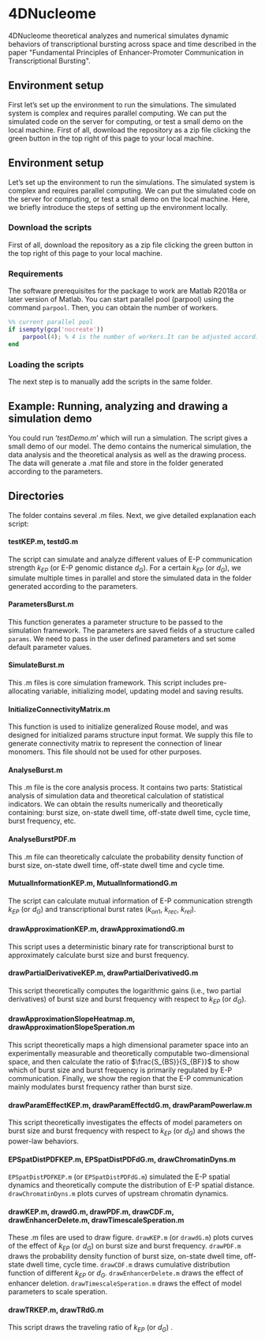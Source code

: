 # 4DNucleome
4DNucleome theoretical analyzes and numerical simulates dynamic behaviors of transcriptional bursting across space and time described in the paper "Fundamental Principles of Enhancer-Promoter Communication in Transcriptional Bursting".
## **Environment setup**

First let’s set up the environment to run the simulations. The simulated system is complex and requires parallel computing. We can put the simulated code on the server for computing, or test a small demo on the local machine. First of all, download the repository as a zip file clicking the green button in the top right of this page to your local machine. 

## **Environment setup**

Let’s set up the environment to run the simulations. The simulated system is complex and requires parallel computing. We can put the simulated code on the server for computing, or test a small demo on the local machine. Here, we briefly introduce the steps of setting up the environment locally.

### **Download the scripts**

First of all, download the repository as a zip file clicking the green button in the top right of this page to your local machine. 

### **Requirements**

The software prerequisites for the package to work are Matlab R2018a or later version of Matlab. You can start parallel pool (parpool) using the command `parpool`. Then, you can obtain the number of workers. 

```matlab
%% current parallel pool
if isempty(gcp('nocreate'))
    parpool(4); % 4 is the number of workers.It can be adjusted according to different local devices and servers
end
```

### **Loading the scripts**

The next step is to manually add the scripts in the same folder.

## **Example: Running, analyzing and drawing a simulation demo**

You could run ‘*testDemo.m*’ which will run a simulation. The script gives a small demo of our model. The demo contains the numerical simulation, the data analysis and the theoretical analysis as well as the drawing process. The data will generate a .mat file and store in the folder generated according to the parameters.

## Directories

The folder contains several .m files. Next, we give detailed explanation each script:

#### testKEP.m, testdG.m

The script can simulate and analyze different values of E-P communication strength $k_{EP}$ (or E-P genomic distance $d_G$). For a certain $k_{EP}$ (or $d_G$), we simulate multiple times in parallel and store the simulated data in the folder generated according to the parameters.

#### ParametersBurst.m

This function generates a parameter structure to be passed to the simulation framework. The parameters are saved fields of a structure called `params`. We need to pass in the user defined parameters and set some default parameter values.

#### SimulateBurst.m

This .m files is core simulation framework. This script includes pre-allocating variable, initializing model, updating model and saving results. 

#### InitializeConnectivityMatrix.m

This function is used to initialize generalized Rouse model, and was designed for initialized params structure input format. We supply this file to generate connectivity matrix to represent the connection of linear monomers. This file should not be used for other purposes. 

#### AnalyseBurst.m

This .m file is the core analysis process. It contains two parts: Statistical analysis of simulation data and theoretical calculation of statistical indicators. We can obtain the results numerically and theoretically containing: burst size, on-state dwell time, off-state dwell time, cycle time, burst frequency, etc.

#### AnalyseBurstPDF.m

This .m file can theoretically calculate the probability density function of burst size, on-state dwell time, off-state dwell time and cycle time.

#### MutualInformationKEP.m, MutualInformationdG.m

The script can calculate mutual information of E-P communication strength $k_{EP}$ (or  $d_G$) and transcriptional burst rates ($k_{on1}$, $k_{rec}$, $k_{rel}$). 

#### drawApproximationKEP.m, drawApproximationdG.m

This script uses a deterministic binary rate for transcriptional burst to approximately calculate burst size and burst frequency. 

#### drawPartialDerivativeKEP.m, drawPartialDerivativedG.m

This script theoretically computes the logarithmic gains (i.e., two partial derivatives) of burst size and burst frequency with respect to $k_{EP}$ (or $d_G$).

#### drawApproximationSlopeHeatmap.m, drawApproximationSlopeSperation.m

This script theoretically maps a high dimensional parameter space into an experimentally measurable and theoretically computable two-dimensional space, and then calculate the ratio of $\frac{S_{BS}}{S_{BF}}$  to show which of burst size and burst frequency is primarily regulated by E-P communication. Finally, we show the region that the E-P communication mainly modulates burst frequency rather than burst size. 

#### drawParamEffectKEP.m, drawParamEffectdG.m, drawParamPowerlaw.m

This script theoretically investigates the effects of model parameters on burst size and burst frequency with respect to $k_{EP}$ (or $d_G$) and shows the power-law behaviors.

#### EPSpatDistPDFKEP.m, EPSpatDistPDFdG.m, drawChromatinDyns.m

`EPSpatDistPDFKEP.m` (or `EPSpatDistPDFdG.m`) simulated the E-P spatial dynamics and theoretically compute the distribution of E-P spatial distance. `drawChromatinDyns.m` plots curves of upstream chromatin dynamics.

#### drawKEP.m, drawdG.m, drawPDF.m, drawCDF.m, drawEnhancerDelete.m, drawTimescaleSperation.m

These .m files are used to draw figure. `drawKEP.m` (or `drawdG.m`) plots curves of the effect of  $k_{EP}$ (or $d_G$) on burst size and burst frequency. `drawPDF.m` draws the probability density function of burst size, on-state dwell time, off-state dwell time, cycle time. `drawCDF.m` draws cumulative distribution function of different $k_{EP}$ or $d_G$. `drawEnhancerDelete.m` draws the effect of enhancer deletion. `drawTimescaleSperation.m` draws the effect of model parameters to scale speration.

#### drawTRKEP.m, drawTRdG.m

This script draws the traveling ratio of  $k_{EP}$ (or $d_G$) .

